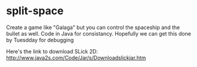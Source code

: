 # split-space
Create a game like "Galaga" but you can control the spaceship and the bullet as well. Code in Java for consistancy. Hopefully we can get this done by Tuesdday for debugging

Here's the link to download SLick 2D: http://www.java2s.com/Code/Jar/s/Downloadslickjar.htm
